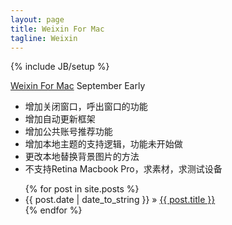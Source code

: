 ```yaml
---
layout: page
title: Weixin For Mac
tagline: Weixin
---
```

{% include JB/setup %}

[Weixin For Mac](http://ialaddin.github.io/Weixin-Mac/index.html) <span class="label label-success">September Early</span>
<ul class="posts">
  <li><span class="label label-success">增加关闭窗口，呼出窗口的功能</span></li>
  <li><span class="label label-success">增加自动更新框架</span></li>
  <li><span class="label label-success">增加公共账号推荐功能</span></li>
  <li><span class="label label-success">增加本地主题的支持逻辑，功能未开始做</span></li>
  <li><span class="label label-warning">更改本地替换背景图片的方法</span></li>
  <li><span class="label label-important">不支持Retina Macbook Pro，求素材，求测试设备</span></li>
</ul>


<ul class="posts">
  {% for post in site.posts %}
    <li><span>{{ post.date | date_to_string }}</span> &raquo; <a href="{{ BASE_PATH }}{{ post.url }}">{{ post.title }}</a></li>
  {% endfor %}
</ul>


